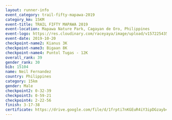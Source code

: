 ```yaml
---
layout: runner-info 
event_category: trail-fifty-mapawa-2019 
category_km: 15KM 
event-title: TRAIL FIFTY MAPAWA 2019  
event-location: Mapawa Nature Park, Cagayan de Oro, Philippines 
event-logo: https://res.cloudinary.com/raceyaya/image/upload/v1572254355/logo/trail-fifty-mapawa_fizjmb.jpg 
event-date: 2019-10-20 
checkpoint-name2: Kianus 3K 
checkpoint-name3: Bigaan 8K 
checkpoint-name4: Puntol Tugas - 12K 
overall_rank: 39
gender_rank: 30
bib: 15104
name: Neil Fernandez
country: Philippines
category: 15km
gender: Male
checkpoint2: 0-32-39
checkpoint3: 0-59-21
checkpoint4: 2-22-56
finish: 3-17-38
certificate: https://drive.google.com/file/d/1frpti7nKGEuR4iY3ipDGzayb4JANjy7J/view?usp=sharing
---
```

